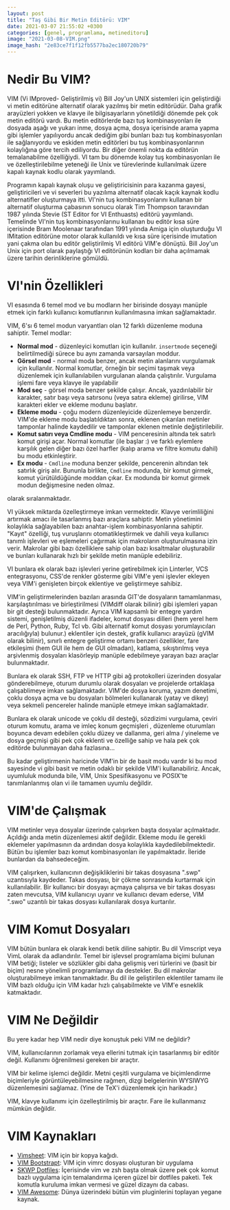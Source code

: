 ```yaml
---
layout: post
title: "Taş Gibi Bir Metin Editörü: VIM"
date: 2021-03-07 21:55:02 +0300
categories: [genel, programlama, metineditoru]
image: "2021-03-08-VIM.png"
image_hash: "2e83ce7f1f12fb5577ba2ec180720b79"
---
```



# Nedir Bu VIM?
VIM (Vi IMproved- Geliştirilmiş vi) Bill Joy'un UNIX sistemleri için geliştirdiği vi metin editörüne alternatif olarak yazılmış bir metin editörüdür. Daha grafik arayüzleri yokken ve klavye ile bilgisayarların yönetildiği dönemde pek çok metin editörü vardı. Bu metin editörlerde bazı tuş kombinasyonları ile dosyada aşağı ve yukarı inme, dosya açma, dosya içerisinde arama yapma gibi işlemler yapılıyordu ancak dediğim gibi bunları bazı tuş kombinasyonları ile sağlanıyordu ve eskiden metin editörleri bu tuş kombinasyonlarının kolaylığına göre tercih ediliyordu. Bir diğer önemli nokta da editörün temalanabilme özelliğiydi. VI tam bu dönemde kolay tuş kombinasyonları ile ve özelleştirilebilme yeteneği ile Unix ve türevlerinde kullanılmak üzere kapalı kaynak kodlu olarak yayımlandı.

Programın kapalı kaynak oluşu ve geliştiricisinin para kazanma gayesi, geliştiricileri ve vi severleri bu yazılıma alternatif olacak kaçık kaynak kodlu alternatifler oluşturmaya itti. VI'nin tuş kombinasyonlarını kullanan bir alternatif oluşturma çabasının sonucu olarak Tim Thompson taravından 1987 yılında Stevie (ST Editor for VI Enthuasts) editörü yayımlandı. Temelinde VI'nin tuş kombinasyonlarınu kullanan bu editör kısa süre içerisinde Bram Moolenaar tarafından 1991 yılında Amiga için oluşturduğu VI IMitation editörüne motor olarak kullanıldı ve kısa süre içerisinde imutation yani çakma olan bu editör geliştirilmiş VI editörü VIM'e dönüştü. Bill Joy'un Unix için port olarak paylaştığı VI editörünün kodları bir daha açılmamak üzere tarihin derinliklerine gömüldü.

# VI'nin Özellikleri

VI esasında 6 temel mod ve bu modların her birisinde dosyayı manüple etmek için farklı kullanıcı komutlarının kullanılmasına imkan sağlamaktadır. 

VIM, 6'sı 6 temel modun varyantları olan 12 farklı düzenleme moduna sahiptir. Temel modlar:

  * **Normal mod** - düzenleyici komutları için kullanılır. `insertmode` seçeneği belirtilmediği sürece bu aynı zamanda varsayılan moddur.
  * **Görsel mod** - normal moda benzer, ancak metin alanlarını vurgulamak için kullanılır. Normal komutlar, örneğin bir seçimi taşımak veya düzenlemek için kullanılabilen vurgulanan alanda çalıştırılır. Vurgulama işlemi fare veya klavye ile yapılabilir
  * **Mod seç** - görsel moda benzer şekilde çalışır. Ancak, yazdırılabilir bir karakter, satır başı veya satırsonu (veya satıra ekleme) girilirse, VIM karakteri ekler ve ekleme modunu başlatır.
  * **Ekleme modu** - çoğu modern düzenleyicide düzenlemeye benzerdir. VIM'de ekleme modu başlatıldıktan sonra, eklenen çıkarılan metinler tamponlar halinde kaydedilir ve tamponlar eklenen metinle değiştirilebilir.
  * **Komut satırı veya Cmdline modu** - VIM penceresinin altında tek satırlı komut girişi açar. Normal komutlar (ile başlar :) ve farklı eylemlere karşılık gelen diğer bazı özel harfler (kalıp arama ve filtre komutu dahil) bu modu etkinleştirir.
  * **Ex modu** - `Cmdline` moduna benzer şekilde, pencerenin altından tek satırlık giriş alır. Bununla birlikte, `Cmdline` modunda, bir komut girmek, komut yürütüldüğünde moddan çıkar. Ex modunda bir komut girmek modun değişmesine neden olmaz.

olarak sıralanmaktadır.

VI yüksek miktarda özelleştirmeye imkan vermektedir. Klavye verimliliğini artırmak amacı ile tasarlanmış bazı araçlara sahiptir. Metin yönetimini kolaylıkla sağlayabilen bazı anahtar-işlem kombinasyonlarına sahiptir. "Kayıt" özelliği, tuş vuruşlarını otomatikleştirmek ve dahili veya kullanıcı tanımlı işlevleri ve eşlemeleri çağırmak için makroların oluşturulmasına izin verir. Makrolar gibi bazı özelliklere sahip olan bazı kısaltmalar oluşturabilir ve bunları kullanarak hızlı bir şekilde metin manüple edebiliriz.

VI bunlara ek olarak bazı işlevleri yerine getirebilmek için Linterler,  VCS entegrasyonu, CSS'de renkler gösterme gibi VIM'e yeni işlevler ekleyen veya VIM'i genişleten birçok eklentiye ve geliştirmeye sahibiz. 


VIM'in geliştirmelerinden bazıları arasında GIT'de dosyaların tamamlanması, karşılaştırılması ve birleştirilmesi (VIMdiff olarak bilinir) gibi işlemleri yapan bir git desteği bulunmaktadır. Ayrıca VIM kapsamlı bir entegre yardım sistemi, genişletilmiş düzenli ifadeler, komut dosyası dilleri (hem yerel hem de Perl, Python, Ruby, Tcl vb. Gibi alternatif komut dosyası yorumlayıcıları aracılığıyla) bulunur.) eklentiler için destek, grafik kullanıcı arayüzü (gVIM olarak bilinir), sınırlı entegre geliştirme ortamı benzeri özellikler, fare etkileşimi (hem GUI ile hem de GUI olmadan), katlama, sıkıştırılmış veya arşivlenmiş dosyaları klasörleyip manüple edebilmeye yarayan bazı araçlar bulunmaktadır. 

Bunlara ek olarak SSH, FTP ve HTTP gibi ağ protokolleri üzerinden dosyalar gönderebilmeye, oturum durumlu olarak dosyaları ve projelerde ortaklaşa çalışablimeye imkan sağlamaktadır. VIM'de dosya koruma, yazım denetimi, çoklu dosya açma ve bu dosyaları bölmeleri kullanarak (yatay ve dikey) veya sekmeli pencereler halinde manüple etmeye imkan sağlamaktadır.

Bunlara ek olarak unicode ve çoklu dil desteği, sözdizimi vurgulama, çeviri oturum komutu, arama ve imleç konum geçmişleri , düzenleme oturumları boyunca devam edebilen çoklu düzey ve dallanma, geri alma / yineleme ve dosya geçmişi gibi pek çok eklenti ve özelliğe sahip ve hala pek çok editörde bulunmayan daha fazlasına...


Bu kadar geliştirmenin haricinde VIM'in bir de basit modu vardır ki bu mod sayesinde vi gibi basit ve metin odaklı bir şekilde VIM'i kullanabiliriz. Ancak, uyumluluk modunda bile, VIM, Unix Spesifikasyonu ve POSIX'te tanımlanlanmış olan vi ile tamamen uyumlu değildir.


# VIM'de Çalışmak

VIM metinler veya dosyalar üzerinde çalışırken başta  dosyalar açılmaktadır. Açıldığı anda metin düzenlemesi aktif değildir. Ekleme modu ile gerekli eklemeler yapılmasının da ardından dosya kolaylıkla kaydedilebilmektedir. Bütün bu işlemler bazı komut kombinasyonları ile yapılmaktadır. İleride bunlardan da bahsedeceğim.

VIM çalışırken, kullanıcının değişikliklerini bir takas dosyasına ".swp" uzantısıyla kaydeder. Takas dosyası, bir çökme sonrasında kurtarmak için kullanılabilir. Bir kullanıcı bir dosyayı açmaya çalışırsa ve bir takas dosyası zaten mevcutsa, VIM kullanıcıyı uyarır ve kullanıcı devam ederse, VIM ".swo" uzantılı bir takas dosyası kullanılarak dosya kurtarılır. 

# VIM Komut Dosyaları

VIM bütün bunlara ek olarak kendi betik diline sahiptir. Bu dil Vimscript veya VimL olarak da adlandırılır. Temel bir işlevsel programlama biçimi bulunan VIM betiği; listeler ve sözlükler gibi daha gelişmiş veri türlerini ve (basit bir biçim) nesne yönelimli programlamayı da destekler. Bu dil makrolar oluşturabilmeye imkan tanımaktadır. Bu dil ile geliştirilen eklentiler tamamı ile VIM bazlı olduğu için VIM kadar hızlı çalışabilmekte ve VIM'e esneklik katmaktadır.

# VIM Ne Değildir

Bu yere kadar hep VIM nedir  diye konuştuk peki VIM ne değildir?

VIM, kullanıcılarının zorlamak veya ellerini tutmak için tasarlanmış bir editör değil. Kullanımı öğrenilmesi gereken bir araçtır.

VIM bir kelime işlemci değildir. Metni çeşitli vurgulama ve biçimlendirme biçimleriyle görüntüleyebilmesine rağmen, dizgi belgelerinin WYSIWYG düzenlemesini sağlamaz. (Yine de TeX'i düzenlemek için harikadır.)

VIM, klavye kullanımı için özelleştirilmiş bir araçtır. Fare ile kullanmanız mümkün değildir.


# VIM Kaynakları

* [Vimsheet](https://vimsheet.com/): VIM için bir kopya kağıdı.
* [VIM Bootstrapt](https://vim-bootstrap.com/): VIM için vimrc dosyası oluşturan bir uygulama
* [SKWP Dotfiles](https://github.com/skwp/dotfiles): İçerisinde vim ve zsh başta olmak üzere pek çok komut bazlı uygulama için temalandırma içeren güzel bir dotfiles paketi. Tek komutla kuruluma imkan vermesi ve güzel dizaynı da cabası.
* [VIM Awesome](https://vimawesome.com/): Dünya üzerindeki bütün vim pluginlerini toplayan yegane kaynak. 
